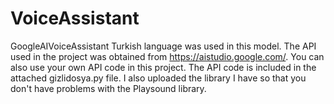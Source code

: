 # VoiceAssistant
GoogleAIVoiceAssistant
Turkish language was used in this model.
The API used in the project was obtained from https://aistudio.google.com/. You can also use your own API code in this project. 
The API code is included in the attached gizlidosya.py file.
I also uploaded the library I have so that you don't have problems with the Playsound library.
